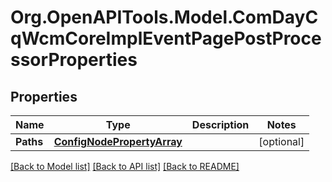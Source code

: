 # Org.OpenAPITools.Model.ComDayCqWcmCoreImplEventPagePostProcessorProperties
## Properties

Name | Type | Description | Notes
------------ | ------------- | ------------- | -------------
**Paths** | [**ConfigNodePropertyArray**](ConfigNodePropertyArray.md) |  | [optional] 

[[Back to Model list]](../README.md#documentation-for-models) [[Back to API list]](../README.md#documentation-for-api-endpoints) [[Back to README]](../README.md)

